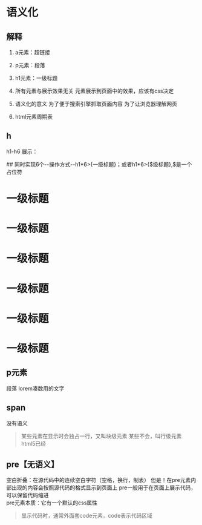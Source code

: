 # 语义化
## 解释
1. a元素：超链接
2. p元素：段落
3. h1元素：一级标题

4. 所有元素与展示效果无关
元素展示到页面中的效果，应该有css决定
5. 语义化的意义
为了便于搜索引擎抓取页面内容
为了让浏览器理解网页
6. html元素周期表 
## h
h1-h6
展示：
<!DOCTYPE html>
<html lang="en">
<head>
    <meta charset="UTF-8">
    <meta http-equiv="X-UA-Compatible" content="IE=edge">
    <meta name="viewport" content="width=device-width, initial-scale=1.0">
    <title>Document</title>
</head>
<body>
## 同时实现6个--操作方式--h1*6>{一级标题}；或者h1*6>{$级标题},$是一个占位符
  <h1>一级标题</h1>
  <h1>一级标题</h1>
  <h1>一级标题</h1>
  <h1>一级标题</h1>
  <h1>一级标题</h1>
  <h1>一级标题</h1>
</body>
</html>

## p元素
段落
lorem凑数用的文字

## span
没有语义
>某些元素在显示时会独占一行，又叫块级元素
>某些不会，叫行级元素
>html5已经
## pre【无语义】
空白折叠：在源代码中的连续空白字符（空格，换行，制表）
但是！在pre元素内部出现的内容会按照源代码的格式显示到页面上 
pre一般用于在页面上展示代码，可以保留代码缩进      
pre元素本质：它有一个默认的css属性
>显示代码时，通常外面套code元素，code表示代码区域
